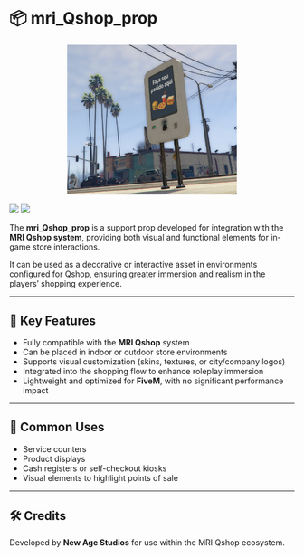 # 📦 mri_Qshop_prop

<p align="center">
  <img src="./NewAgeProps.png" alt="mri_Qshop_prop" width="300"/>
</p>

<img src="https://img.shields.io/badge/Join%20Discord-5865F2?style=for-the-badge&logo=discord&logoColor=white"/>
<img src="https://newagestudios.tebex.io/"/>


The **mri_Qshop_prop** is a support prop developed for integration with the **MRI Qshop system**, providing both visual and functional elements for in-game store interactions.  

It can be used as a decorative or interactive asset in environments configured for Qshop, ensuring greater immersion and realism in the players’ shopping experience.

---

## 🔑 Key Features
- Fully compatible with the **MRI Qshop** system  
- Can be placed in indoor or outdoor store environments  
- Supports visual customization (skins, textures, or city/company logos)  
- Integrated into the shopping flow to enhance roleplay immersion  
- Lightweight and optimized for **FiveM**, with no significant performance impact  

---

## 🎯 Common Uses
- Service counters  
- Product displays  
- Cash registers or self-checkout kiosks  
- Visual elements to highlight points of sale  

---

## 🛠️ Credits
Developed by **New Age Studios** for use within the MRI Qshop ecosystem.

